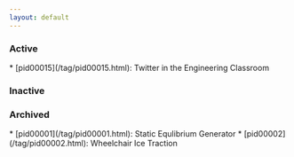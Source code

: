 ```yaml
---
layout: default
---
```


<h3>Active</h3>
* [pid00015](/tag/pid00015.html): Twitter in the Engineering Classroom

<h3>Inactive</h3>



<h3>Archived</h3>
* [pid00001](/tag/pid00001.html): Static Equlibrium Generator
* [pid00002](/tag/pid00002.html): Wheelchair Ice Traction
